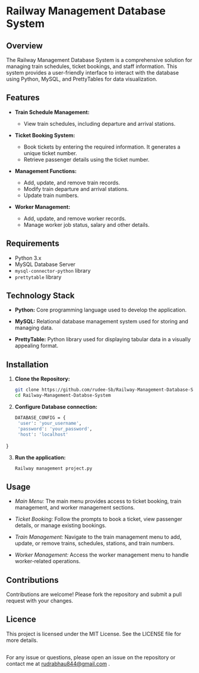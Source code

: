 # Railway Management Database System

## Overview

The Railway Management Database System is a comprehensive solution for managing train schedules, ticket bookings, and staff information. This system provides a user-friendly interface to interact with the database using Python, MySQL, and PrettyTables for data visualization.

## Features

- **Train Schedule Management:**
  - View train schedules, including departure and arrival stations.

- **Ticket Booking System:**
  - Book tickets by entering the required information. It generates a unique ticket number.
  - Retrieve passenger details using the ticket number.

- **Management Functions:**
  - Add, update, and remove train records.
  - Modify train departure and arrival stations.
  - Update train numbers.

- **Worker Management:**
  - Add, update, and remove worker records.
  - Manage worker job status, salary and other details.

## Requirements

- Python 3.x
- MySQL Database Server
- `mysql-connector-python` library
- `prettytable` library

## Technology Stack
- **Python:**  Core programming language used to develop the application.
  
- **MySQL:**  Relational database management system used for storing and managing data.
  
- **PrettyTable:**  Python library used for displaying tabular data in a visually appealing format.

## Installation

1. **Clone the Repository:**

   ```bash
   git clone https://github.com/rudee-Sb/Railway-Management-Database-System.git
   cd Railway-Management-Databse-System

2. **Configure Database connection:**
   ```bash
   DATABASE_CONFIG = {
    'user': 'your_username',
    'password': 'your_password',
    'host': 'localhost'
}

3. **Run the application:**
   ```bash
   Railway management project.py

## Usage
- *Main Menu:*  The main menu provides access to ticket booking, train management, and worker management sections.
  
- *Ticket Booking:*  Follow the prompts to book a ticket, view passenger details, or manage existing bookings.
  
- *Train Management:*  Navigate to the train management menu to add, update, or remove trains, schedules, stations, and train numbers.
  
- *Worker Management:*  Access the worker management menu to handle worker-related operations.

## Contributions
Contributions are welcome! Please fork the repository and submit a pull request with your changes.

## Licence 
This project is licensed under the MIT License. See the LICENSE file for more details.

## 

For any issue or questions, please open an issue on the repository or contact me at rudrabhau844@gmail.com .

   
